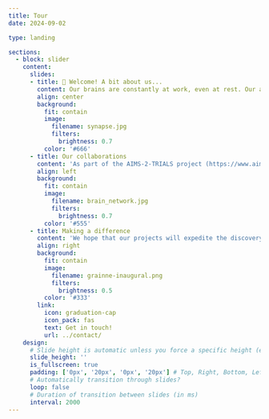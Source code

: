 ```yaml
---
title: Tour
date: 2024-09-02

type: landing

sections:
  - block: slider
    content:
      slides:
      - title: 👋 Welcome! A bit about us...
        content: Our brains are constantly at work, even at rest. Our aim is to better understand dynamic brain function, including in neurodiverse individuals. We are working with adults (ages 18 to 65) from various backgrounds and communities. We use drugs which target different chemical systems to understand how brain function is regulated. We call these studies ‘Shiftability’ studies because they measure what shifts or changes in the brain in response to a single dose of a drug. Magnetic Resonance Imaging (MRI) scanning is a safe way of producing detailed images of the brain using magnetism. It does not use any form of ionising radiation (unlike X-ray) or radioactive substances (unlike PET imaging). Electroencephalography (EEG) is another safe way to study the brain by recording brain signals moment by moment. We use these tools to capture the response to single doses of drugs which briefly shift brain signalling. The drugs used in our projects have been extensively tested and found to be generally safe. For example, they act on the serotonin (5-HT) brain chemical system (psilocybin and citalopram), the GABA system (clobazam and arbaclofen), the opioid system (tianeptine) and/or have multiple brain targets (cannabidiol).
        align: center
        background:
          fit: contain
          image:
            filename: synapse.jpg
            filters:
              brightness: 0.7
          color: '#666'
      - title: Our collaborations
        content: 'As part of the AIMS-2-TRIALS project (https://www.aims-2-trials.eu/), we collaborate with an international network of scientists to gain fresh insights regarding the structure, function and chemistry of neurodivergent conditions such as autism. Everyone who is neurodivergent is different and we want to understand what biology is shared and what is unique to each individual.'
        align: left
        background:
          fit: contain
          image:
            filename: brain_network.jpg
            filters:
              brightness: 0.7
          color: '#555'
      - title: Making a difference
        content: 'We hope that our projects will expedite the discovery and development of novel strategies to tackle some of the difficulties that neurodivergent (e.g. autistic) people experience daily. We hope that this provides more options for people to support their mental health and well-being while also preserving every person’s strengths and skills.'
        align: right
        background:
          fit: contain
          image:
            filename: grainne-inaugural.png
            filters:
              brightness: 0.5
          color: '#333'
        link:
          icon: graduation-cap
          icon_pack: fas
          text: Get in touch!
          url: ../contact/
    design:
      # Slide height is automatic unless you force a specific height (e.g. '400px')
      slide_height: ''
      is_fullscreen: true
      padding: ['0px', '20px', '0px', '20px'] # Top, Right, Bottom, Left
      # Automatically transition through slides?
      loop: false
      # Duration of transition between slides (in ms)
      interval: 2000
---
```

